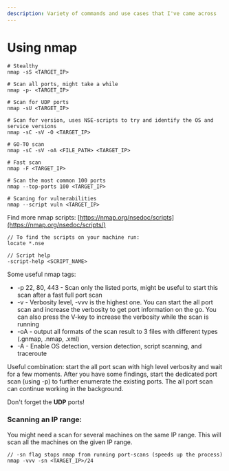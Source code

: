 ```yaml
---
description: Variety of commands and use cases that I've came across
---
```


# Using nmap

```
# Stealthy
nmap -sS <TARGET_IP>

# Scan all ports, might take a while
nmap -p- <TARGET_IP>

# Scan for UDP ports
nmap -sU <TARGET_IP>

# Scan for version, uses NSE-scripts to try and identify the OS and service versions
nmap -sC -sV -O <TARGET_IP>

# GO-TO scan
nmap -sC -sV -oA <FILE_PATH> <TARGET_IP>

# Fast scan
nmap -F <TARGET_IP>

# Scan the most common 100 ports
nmap --top-ports 100 <TARGET_IP>

# Scaning for vulnerabilities
nmap --script vuln <TARGET_IP>
```

Find more nmap scripts: [https://nmap.org/nsedoc/scripts](https://nmap.org/nsedoc/scripts/)

```
// To find the scripts on your machine run:
locate *.nse

// Script help
-script-help <SCRIPT_NAME>
```

Some useful nmap tags:

* \-p 22, 80, 443 - Scan only the listed ports, might be useful to start this scan after a fast full port scan
* \-v - Verbosity level, -vvv is the highest one. You can start the all port scan and increase the verbosity to get port information on the go. You can also press the V-key to increase the verbosity while the scan is running
* \-oA - output all formats of the scan result to 3 files with different types (.gnmap, .nmap, .xml)
* \-A - Enable OS detection, version detection, script scanning, and traceroute

Useful combination: start the all port scan with high level verbosity and wait for a few moments. After you have some findings, start the dedicated port scan (using -p) to further enumerate the existing ports. The all port scan can continue working in the background.

Don't forget the **UDP** ports!

### Scanning an IP range:

You might need a scan for several machines on the same IP range. This will scan all the machines on the given IP range.

```
// -sn flag stops nmap from running port-scans (speeds up the process)
nmap -vvv -sn <TARGET_IP>/24
```
